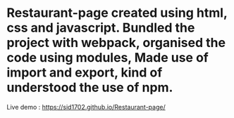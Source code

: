 # Restaurant-page created using html, css and javascript. Bundled the project with webpack, organised the code using modules, Made use of import and export, kind of understood the use of npm.
Live demo : https://sid1702.github.io/Restaurant-page/
